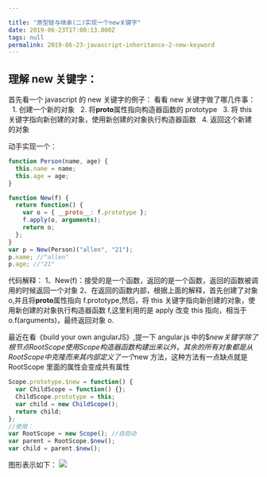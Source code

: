 ```yaml
---

title: "原型链与继承(二)实现一个new关键字"
date: 2019-06-23T17:00:13.000Z
tags: null
permalink: 2019-06-23-javascript-inheritance-2-new-keyword
---
```


## 理解 new 关键字：

首先看一个 javascript 的 new 关键字的例子：
看看 new 关键字做了哪几件事：
  1. 创建一个新的对象
  2. 将**proto**属性指向构造器函数的 prototype
  3. 将 this 关键字指向新创建的对象，使用新创建的对象执行构造器函数
  4. 返回这个新建的对象

动手实现一个：

```javascript
function Person(name, age) {
  this.name = name;
  this.age = age;
}

function New(f) {
  return function() {
    var o = { __proto__: f.prototype };
    f.apply(o, arguments);
    return o;
  };
}
var p = New(Person)("allen", "21");
p.name; //"allen"
p.age; //"21"
```

代码解释：
1、New(f)：接受的是一个函数，返回的是一个函数，返回的函数被调用的时候返回一个对象
2、在返回的函数内部，根据上面的解释，首先创建了对象 o,并且将**proto**属性指向 f.prototype,然后，将 this 关键字指向新创建的对象，使用新创建的对象执行构造器函数 f,这里利用的是 apply 改变 this 指向，相当于 o.f(arguments)，最终返回对象 o.

最近在看《build your own angularJS》,提一下 angular.js 中的\$$new关键字
除了根节点RootScope使用Scope构造器函数构建出来以外，其余的所有对象都是从RootScope中克隆而来
其内部定义了一个$new 方法，这种方法有一点缺点就是 RootScope 里面的属性会变成共有属性

```javascript
Scope.prototype.$new = function() {
  var ChildScope = function() {};
  ChildScope.prototype = this;
  var child = new ChildScope();
  return child;
};
//使用：
var RootScope = new Scope(); //自启动
var parent = RootScope.$new();
var child = parent.$new();
```

图形表示如下：
![](https://img-blog.csdn.net/20180516024527852)
